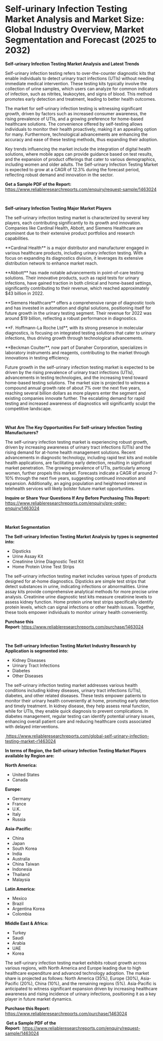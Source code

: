 <p><h1>Self-urinary Infection Testing Market Analysis and Market Size: Global Industry Overview, Market Segmentation and Forecast (2025 to 2032)</h1></p><p><strong>Self-urinary Infection Testing Market Analysis and Latest Trends</strong></p>
<p><p>Self-urinary infection testing refers to over-the-counter diagnostic kits that enable individuals to detect urinary tract infections (UTIs) without needing immediate medical intervention. These testing kits typically involve the collection of urine samples, which users can analyze for common indicators of infection, such as nitrites, leukocytes, and signs of blood. This method promotes early detection and treatment, leading to better health outcomes.</p><p>The market for self-urinary infection testing is witnessing significant growth, driven by factors such as increased consumer awareness, the rising prevalence of UTIs, and a growing preference for home-based healthcare solutions. The convenience offered by self-testing allows individuals to monitor their health proactively, making it an appealing option for many. Furthermore, technological advancements are enhancing the accuracy and ease of these testing methods, thus expanding their adoption.</p><p>Key trends influencing the market include the integration of digital health solutions, where mobile apps can provide guidance based on test results, and the expansion of product offerings that cater to various demographics, including women and older adults. The Self-urinary Infection Testing Market is expected to grow at a CAGR of 12.3% during the forecast period, reflecting robust demand and innovation in the sector.</p></p>
<p><strong>Get a Sample PDF of the Report:&nbsp;</strong> <a href="https://www.reliableresearchreports.com/enquiry/request-sample/1463024?utm_campaign=2279&utm_medium=2&utm_source=Github&utm_content=ia&utm_term=13042025&utm_id=self-urinary-infection-testing">https://www.reliableresearchreports.com/enquiry/request-sample/1463024</a></p>
<p>&nbsp;</p>
<p><strong>Self-urinary Infection Testing Major Market Players</strong></p>
<p><p>The self-urinary infection testing market is characterized by several key players, each contributing significantly to its growth and innovation. Companies like Cardinal Health, Abbott, and Siemens Healthcare are prominent due to their extensive product portfolios and research capabilities.</p><p>**Cardinal Health** is a major distributor and manufacturer engaged in various healthcare products, including urinary infection testing. With a focus on expanding its diagnostics division, it leverages its extensive distribution network to enhance market reach. </p><p>**Abbott** has made notable advancements in point-of-care testing solutions. Their innovative products, such as rapid tests for urinary infections, have gained traction in both clinical and home-based settings, significantly contributing to their revenue, which reached approximately $43 billion in 2022. </p><p>**Siemens Healthcare** offers a comprehensive range of diagnostic tools and has invested in automation and digital solutions, positioning itself for future growth in the urinary testing segment. Their revenue for 2022 was around $19 billion, reflecting a robust performance in diagnostics.</p><p>**F. Hoffmann-La Roche Ltd**, with its strong presence in molecular diagnostics, is focusing on integrated testing solutions that cater to urinary infections, thus driving growth through technological advancements.</p><p>**Beckman Coulter**, now part of Danaher Corporation, specializes in laboratory instruments and reagents, contributing to the market through innovations in testing efficiency.</p><p>Future growth in the self-urinary infection testing market is expected to be driven by the rising prevalence of urinary tract infections (UTIs), advancements in testing technologies, and the increasing trend toward home-based testing solutions. The market size is projected to witness a compound annual growth rate of about 7% over the next five years, reaching several billion dollars as more players enter the segment and existing companies innovate further. The escalating demand for rapid testing and increased awareness of diagnostics will significantly sculpt the competitive landscape.</p></p>
<p>&nbsp;</p>
<p><strong>What Are The Key Opportunities For Self-urinary Infection Testing Manufacturers?</strong></p>
<p><p>The self-urinary infection testing market is experiencing robust growth, driven by increasing awareness of urinary tract infections (UTIs) and the rising demand for at-home health management solutions. Recent advancements in diagnostic technology, including rapid test kits and mobile health applications, are facilitating early detection, resulting in significant market penetration. The growing prevalence of UTIs, particularly among women, further propels this market. Forecasts indicate a CAGR of around 7-10% through the next five years, suggesting continued innovation and expansion. Additionally, an aging population and heightened interest in telehealth services will likely bolster future market opportunities.</p></p>
<p><strong>Inquire or Share Your Questions If Any Before Purchasing This Report:</strong> <a href="https://www.reliableresearchreports.com/enquiry/pre-order-enquiry/1463024?utm_campaign=2279&utm_medium=2&utm_source=Github&utm_content=ia&utm_term=13042025&utm_id=self-urinary-infection-testing">https://www.reliableresearchreports.com/enquiry/pre-order-enquiry/1463024</a></p>
<p>&nbsp;</p>
<p><strong>Market Segmentation</strong></p>
<p><strong>The Self-urinary Infection Testing Market Analysis by types is segmented into:</strong></p>
<p><ul><li>Dipsticks</li><li>Urine Assay Kit</li><li>Creatinine Urine Diagnostic Test Kit</li><li>Home Protein Urine Test Strips</li></ul></p>
<p><p>The self-urinary infection testing market includes various types of products designed for at-home diagnostics. Dipsticks are simple test strips that detect substances in urine, indicating infections or abnormalities. Urine assay kits provide comprehensive analytical methods for more precise urine analysis. Creatinine urine diagnostic test kits measure creatinine levels to assess kidney function. Home protein urine test strips specifically identify protein levels, which can signal infections or other health issues. Together, these tools empower individuals to monitor urinary health conveniently.</p></p>
<p><strong>Purchase this Report:&nbsp;</strong><a href="https://www.reliableresearchreports.com/purchase/1463024?utm_campaign=2279&utm_medium=2&utm_source=Github&utm_content=ia&utm_term=13042025&utm_id=self-urinary-infection-testing">https://www.reliableresearchreports.com/purchase/1463024</a></p>
<p>&nbsp;</p>
<p><strong>The Self-urinary Infection Testing Market Industry Research by Application is segmented into:</strong></p>
<p><ul><li>Kidney Diseases</li><li>Urinary Tract Infections</li><li>Diabetes</li><li>Other Diseases</li></ul></p>
<p><p>The self-urinary infection testing market addresses various health conditions including kidney diseases, urinary tract infections (UTIs), diabetes, and other related diseases. These tests empower patients to monitor their urinary health conveniently at home, promoting early detection and timely treatment. In kidney disease, they help assess renal function, while for UTIs, they enable quick diagnosis to prevent complications. In diabetes management, regular testing can identify potential urinary issues, enhancing overall patient care and reducing healthcare costs associated with delayed interventions.</p></p>
<p><a href="https://www.reliableresearchreports.com/global-self-urinary-infection-testing-market-r1463024?utm_campaign=2279&utm_medium=2&utm_source=Github&utm_content=ia&utm_term=13042025&utm_id=self-urinary-infection-testing">&nbsp;https://www.reliableresearchreports.com/global-self-urinary-infection-testing-market-r1463024</a></p>
<p><strong>In terms of Region, the Self-urinary Infection Testing Market Players available by Region are:</strong></p>
<p>
    <p> <strong> North America: </strong>
        <ul>
            <li>United States</li>
            <li>Canada</li>
        </ul>
        </p> 
    <p> <strong> Europe: </strong>
        <ul>
            <li>Germany</li>
            <li>France</li>
            <li>U.K.</li>
            <li>Italy</li>
            <li>Russia</li>
        </ul>
        </p> 
    <p> <strong> Asia-Pacific: </strong>
        <ul>
            <li>China</li>
            <li>Japan</li>
            <li>South Korea</li>
            <li>India</li>
            <li>Australia</li>
            <li>China Taiwan</li>
            <li>Indonesia</li>
            <li>Thailand</li>
            <li>Malaysia</li>
        </ul>
        </p> 
    <p> <strong> Latin America: </strong>
        <ul>
            <li>Mexico</li>
            <li>Brazil</li>
            <li>Argentina Korea</li>
            <li>Colombia</li>
        </ul>
        </p> 
    <p> <strong> Middle East & Africa: </strong>
        <ul>
            <li>Turkey</li>
            <li>Saudi</li>
            <li>Arabia</li>
            <li>UAE</li>
            <li>Korea</li>
        </ul>
    </p>
    </p>
<p><p>The self-urinary infection testing market exhibits robust growth across various regions, with North America and Europe leading due to high healthcare expenditure and advanced technology adoption. The market share is projected as follows: North America (35%), Europe (30%), Asia-Pacific (20%), China (10%), and the remaining regions (5%). Asia-Pacific is anticipated to witness significant expansion driven by increasing healthcare awareness and rising incidence of urinary infections, positioning it as a key player in future market dynamics.</p></p>
<p><strong>Purchase this Report: </strong><a href="https://www.reliableresearchreports.com/purchase/1463024?utm_campaign=2279&utm_medium=2&utm_source=Github&utm_content=ia&utm_term=13042025&utm_id=self-urinary-infection-testing">https://www.reliableresearchreports.com/purchase/1463024</a></p>
<p>&nbsp;<strong>Get a Sample PDF of the Report:&nbsp;&nbsp;</strong><a href="https://www.reliableresearchreports.com/enquiry/request-sample/1463024?utm_campaign=2279&utm_medium=2&utm_source=Github&utm_content=ia&utm_term=13042025&utm_id=self-urinary-infection-testing">https://www.reliableresearchreports.com/enquiry/request-sample/1463024</a></p>
<p><strong></strong></p>
<p><p></p><p></p><p></p></p>